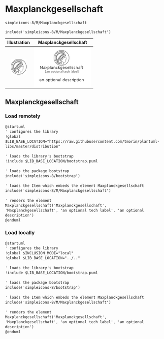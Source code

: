 # Maxplanckgesellschaft


```text
simpleicons-8/M/Maxplanckgesellschaft
```

```text
include('simpleicons-8/M/Maxplanckgesellschaft')
```



| Illustration | Maxplanckgesellschaft |
| :---: | :---: |
| ![illustration for Illustration](../../simpleicons-8/M/Maxplanckgesellschaft.png) | ![illustration for Maxplanckgesellschaft](../../simpleicons-8/M/Maxplanckgesellschaft.Local.png) |




## Maxplanckgesellschaft

### Load remotely
```plantuml
@startuml
' configures the library
!global $LIB_BASE_LOCATION="https://raw.githubusercontent.com/tmorin/plantuml-libs/master/distribution"

' loads the library's bootstrap
!include $LIB_BASE_LOCATION/bootstrap.puml

' loads the package bootstrap
include('simpleicons-8/bootstrap')

' loads the Item which embeds the element Maxplanckgesellschaft
include('simpleicons-8/M/Maxplanckgesellschaft')

' renders the element
Maxplanckgesellschaft('Maxplanckgesellschaft', 'Maxplanckgesellschaft', 'an optional tech label', 'an optional description')
@enduml
```

### Load locally
```plantuml
@startuml
' configures the library
!global $INCLUSION_MODE="local"
!global $LIB_BASE_LOCATION="../.."

' loads the library's bootstrap
!include $LIB_BASE_LOCATION/bootstrap.puml

' loads the package bootstrap
include('simpleicons-8/bootstrap')

' loads the Item which embeds the element Maxplanckgesellschaft
include('simpleicons-8/M/Maxplanckgesellschaft')

' renders the element
Maxplanckgesellschaft('Maxplanckgesellschaft', 'Maxplanckgesellschaft', 'an optional tech label', 'an optional description')
@enduml
```

